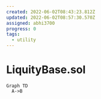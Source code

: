 ```yaml
---
created: 2022-06-02T08:43:23.812Z
updated: 2022-06-02T08:57:30.570Z
assigned: abhi3700
progress: 0
tags:
  - utility
---
```


# LiquityBase.sol

```mermaid
Graph TD
  A->B

```
